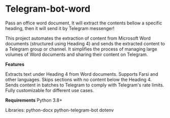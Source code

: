 # Telegram-bot-word
Pass an office word document, It will extract the contents bellow a specific heading, then it will send it by Telegram messenger!

This project automates the extraction of content from Microsoft Word documents (structured using Heading 4) and sends the extracted content to a Telegram group or channel. It simplifies the process of managing large volumes of Word documents and sharing their content on Telegram.

**Features**

Extracts text under Heading 4 from Word documents.
Supports Farsi and other languages.
Skips sections with no content below the Heading 4.
Sends content in batches to Telegram to comply with Telegram's rate limits.
Fully customizable for different use cases.

**Requirements**
Python 3.8+

  Libraries:
    python-docx
    python-telegram-bot
    dotenv
    

